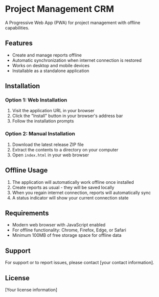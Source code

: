 # Project Management CRM

A Progressive Web App (PWA) for project management with offline capabilities.

## Features

- Create and manage reports offline
- Automatic synchronization when internet connection is restored
- Works on desktop and mobile devices
- Installable as a standalone application

## Installation

### Option 1: Web Installation

1. Visit the application URL in your browser
2. Click the "Install" button in your browser's address bar
3. Follow the installation prompts

### Option 2: Manual Installation

1. Download the latest release ZIP file
2. Extract the contents to a directory on your computer
3. Open `index.html` in your web browser

## Offline Usage

1. The application will automatically work offline once installed
2. Create reports as usual - they will be saved locally
3. When you regain internet connection, reports will automatically sync
4. A status indicator will show your current connection state

## Requirements

- Modern web browser with JavaScript enabled
- For offline functionality: Chrome, Firefox, Edge, or Safari
- Minimum 100MB of free storage space for offline data

## Support

For support or to report issues, please contact [your contact information].

## License

[Your license information] 
